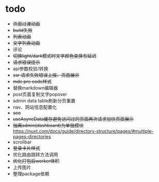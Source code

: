# todo

- ~~页面过渡动画~~
- ~~build失败~~
- ~~列表动画~~
- ~~文字列表动画~~
- 评论
- ~~切换light/dark模式时文字颜色变换有延迟~~
- ~~请求错误提示~~
- api参数校验/转换
- ~~ssr 请求失败错误上报、页面展示~~
- ~~mdc pre code样式~~
- 替换markdown编辑器
- post页面复制文字popover
- admin data table刷新分页重置
- nav、网站信息配置化
- ~~seo~~
- ~~useAsyncData缓存避免访问过的页面再次请求加快页面展示~~
- ~~抽离admin(dashboard)为单独模块~~ https://nuxt.com/docs/guide/directory-structure/pages/#multiple-pages-directories
- scrollbar
- ~~登录卡片样式~~
- 优化路由跳转方法调用
- ~~优化打包后worker体积~~
- 上传图片
- 整理package依赖